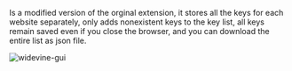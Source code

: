 Is a modified version of the orginal extension, it stores all the keys for each website separately, only adds nonexistent keys to the key list, all keys remain saved even if you close the browser, and you can download the entire list as json file.

![widevine-gui](https://user-images.githubusercontent.com/50900028/128651243-b55b4e97-90e9-4825-a475-f57b93191f24.png)
